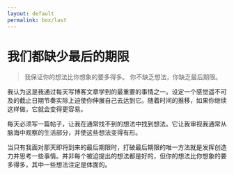 ```yaml
---
layout: default
permalink: box/last
---
```

# 我们都缺少最后的期限

>我保证你的想法比你想象的要多得多。
>你不缺乏想法，你缺乏最后期限。

我认为这是我通过每天写博客文章学到的最重要的事情之一。设定一个感觉遥不可及的截止日期节奏实际上迫使你伸展自己去达到它。随着时间的推移，如果你继续这样做，它就会变得更容易。

每天必须写一篇帖子，让我在通常找不到的想法中找到想法。它让我审视我通常从脑海中观察的生活部分，并使这些想法变得有形。

当只有我面对那天即将到来的最后期限时，打破最后期限的唯一方法就是发挥创造力并思考一些事情。并非每个被迫提出的想法都是好的，但你的想法比你想象的要多得多，其中一些想法注定是体面的。
 